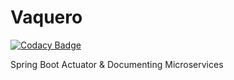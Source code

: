 # Vaquero 

[![Codacy Badge](https://api.codacy.com/project/badge/Grade/760e73d0b48e496fa36efbb7c21ccf30)](https://app.codacy.com/manual/flpdias14/vaquero?utm_source=github.com&utm_medium=referral&utm_content=flpdias14/vaqueiro&utm_campaign=Badge_Grade_Dashboard)

Spring Boot Actuator & Documenting Microservices
